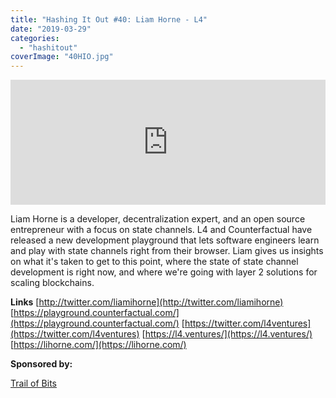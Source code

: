 ```yaml
---
title: "Hashing It Out #40: Liam Horne - L4"
date: "2019-03-29"
categories: 
  - "hashitout"
coverImage: "40HIO.jpg"
---
```


<iframe src="https://player.simplecast.com/74abebde-3008-46b8-abc9-d039071bd60f?dark=true" width="100%" height="200px" frameborder="no" scrolling="no" seamless=""></iframe>

Liam Horne is a developer, decentralization expert, and an open source entrepreneur with a focus on state channels. L4 and Counterfactual have released a new development playground that lets software engineers learn and play with state channels right from their browser. Liam gives us insights on what it's taken to get to this point, where the state of state channel development is right now, and where we're going with layer 2 solutions for scaling blockchains.

**Links** [http://twitter.com/liamihorne](http://twitter.com/liamihorne) [https://playground.counterfactual.com/](https://playground.counterfactual.com/) [https://twitter.com/l4ventures](https://twitter.com/l4ventures) [https://l4.ventures/](https://l4.ventures/) [https://lihorne.com/](https://lihorne.com/)

**Sponsored by:**

[Trail of Bits](http://www.trailofbits.com)

